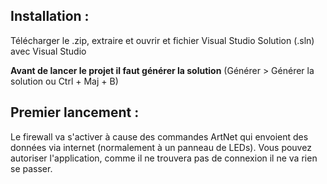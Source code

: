 ## Installation :

Télécharger le .zip, extraire et ouvrir et fichier Visual Studio Solution (.sln) avec Visual Studio

**Avant de lancer le projet il faut générer la solution** (Générer > Générer la solution ou Ctrl + Maj + B)

## Premier lancement :

Le firewall va s'activer à cause des commandes ArtNet qui envoient des données via internet (normalement à un panneau de LEDs).
Vous pouvez autoriser l'application, comme il ne trouvera pas de connexion il ne va rien se passer.
